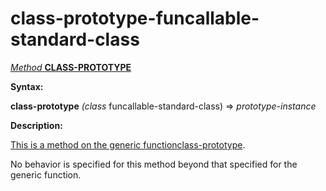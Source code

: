 class-prototype-funcallable-standard-class
==========================================

[*Method* **CLASS-PROTOTYPE**]()

**Syntax:**

**class-prototype** *(class* funcallable-standard-class) => *prototype-instance*

**Description:**

[This is a method on the generic function]()[class-prototype](class-prototype.md).

No behavior is specified for this method beyond that specified for the generic function.
